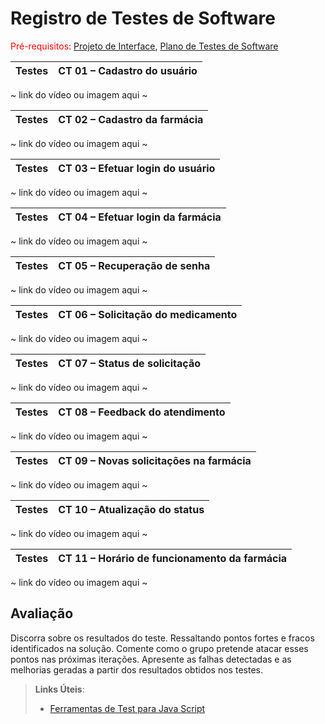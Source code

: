 # Registro de Testes de Software

<span style="color:red">Pré-requisitos: <a href="3-Projeto de Interface.md"> Projeto de Interface</a></span>, <a href="8-Plano de Testes de Software.md"> Plano de Testes de Software</a>

| Testes 	| CT 01 – Cadastro do usuário |
|:---:	|:---:	|
~ link do vídeo ou imagem aqui ~

| Testes 	| CT 02 – Cadastro da farmácia |
|:---:	|:---:	|
~ link do vídeo ou imagem aqui ~

| Testes 	| CT 03 – Efetuar login do usuário |
|:---:	|:---:	|
~ link do vídeo ou imagem aqui ~

| Testes 	| CT 04 – Efetuar login da farmácia |
|:---:	|:---:	|
~ link do vídeo ou imagem aqui ~

| Testes 	| CT 05 – Recuperação de senha |
|:---:	|:---:	|
~ link do vídeo ou imagem aqui ~

| Testes 	| CT 06 – Solicitação do medicamento |
|:---:	|:---:	|
~ link do vídeo ou imagem aqui ~

| Testes 	| CT 07 – Status de solicitação |
|:---:	|:---:	|
~ link do vídeo ou imagem aqui ~

| Testes 	| CT 08 – Feedback do atendimento |
|:---:	|:---:	|
~ link do vídeo ou imagem aqui ~

| Testes 	| CT 09 – Novas solicitações na farmácia |
|:---:	|:---:	|
~ link do vídeo ou imagem aqui ~

| Testes 	| CT 10 – Atualização do status |
|:---:	|:---:	|
~ link do vídeo ou imagem aqui ~

| Testes 	| CT 11 – Horário de funcionamento da farmácia |
|:---:	|:---:	|
~ link do vídeo ou imagem aqui ~

## Avaliação

Discorra sobre os resultados do teste. Ressaltando pontos fortes e fracos identificados na solução. Comente como o grupo pretende atacar esses pontos nas próximas iterações. Apresente as falhas detectadas e as melhorias geradas a partir dos resultados obtidos nos testes.

> **Links Úteis**:
> - [Ferramentas de Test para Java Script](https://geekflare.com/javascript-unit-testing/)
